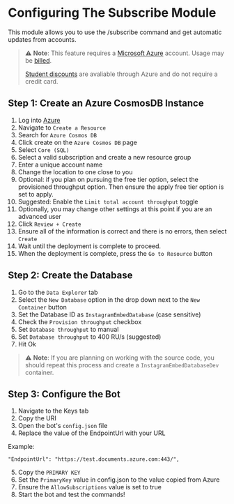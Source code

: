 # Configuring The Subscribe Module
This module allows you to use the /subscribe command and get automatic updates from accounts.
> :warning: **Note**: This feature requires a [Microsoft Azure](https://azure.microsoft.com/) account. Usage may be [billed](https://azure.microsoft.com/pricing/details/cosmos-db/).
> 
> [Student discounts](https://azure.microsoft.com/free/students/) are avaliable through Azure and do not require a credit card.

## Step 1: Create an Azure CosmosDB Instance
1. Log into [Azure](https://portal.azure.com/)
2. Navigate to `Create a Resource`
3. Search for `Azure Cosmos DB`
4. Click create on the `Azure Cosmos DB` page
5. Select `Core (SQL)`
6. Select a valid subscription and create a new resource group
7. Enter a unique account name
8. Change the location to one close to you
9. Optional: if you plan on pursuing the free tier option, select the provisioned throughput option. Then ensure the apply free tier option is set to apply.
10. Suggested: Enable the `Limit total account throughput` toggle
11. Optionally, you may change other settings at this point if you are an advanced user
12. Click `Review + Create`
13. Ensure all of the information is correct and there is no errors, then select `Create`
14. Wait until the deployment is complete to proceed.
15. When the deployment is complete, press the `Go to Resource` button

## Step 2: Create the Database
1. Go to the `Data Explorer` tab
2. Select the `New Database` option in the drop down next to the `New Container` button
3. Set the Database ID as `InstagramEmbedDatabase` (case sensitive)
4. Check the `Provision throughput` checkbox
5. Set `Database throughput` to manual
6. Set `Database throughput` to 400 RU/s (suggested)
7. Hit Ok
> :warning: **Note**: If you are planning on working with the source code, you should repeat this process and create a `InstagramEmbedDatabaseDev` container.

## Step 3: Configure the Bot
1. Navigate to the Keys tab
2. Copy the URI
3. Open the bot's `config.json` file
4. Replace the value of the EndpointUrl with your URL

Example:
```
"EndpointUrl": "https://test.documents.azure.com:443/",
```
5. Copy the `PRIMARY KEY`
6. Set the `PrimaryKey` value in config.json to the value copied from Azure
7. Ensure the `AllowSubscriptions` value is set to true
8. Start the bot and test the commands!

